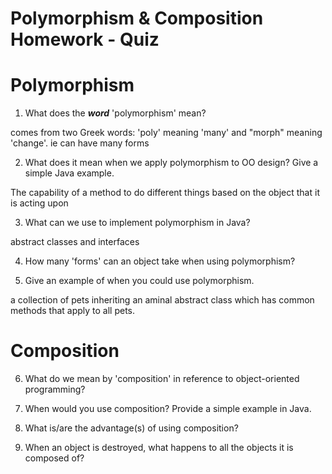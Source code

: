 # Polymorphism & Composition Homework - Quiz

# Polymorphism

1. What does the ___word___ 'polymorphism' mean?

 comes from two Greek words: 'poly' meaning 'many' and "morph" meaning 'change'. ie can have many forms

2. What does it mean when we apply polymorphism to OO design? Give a simple Java example.

The capability of a method to do different things based on the object that it is acting upon

3. What can we use to implement polymorphism in Java?

abstract classes and interfaces

4. How many 'forms' can an object take when using polymorphism?

5. Give an example of when you could use polymorphism.

a collection of pets inheriting an aminal abstract class which has common methods that apply to all pets.



# Composition

6. What do we mean by 'composition' in reference to object-oriented programming?

7. When would you use composition? Provide a simple example in Java.

8. What is/are the advantage(s) of using composition?

9. When an object is destroyed, what happens to all the objects it is composed of?
